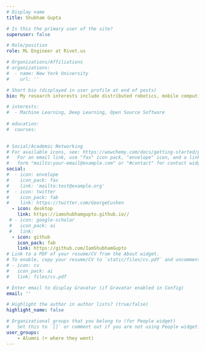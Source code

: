 ```yaml
---
# Display name
title: Shubham Gupta

# Is this the primary user of the site?
superuser: false

# Role/position
role: ML Engineer at Rivet.us

# Organizations/Affiliations
# organizations:
#  - name: New York University
#    url: ''

# Short bio (displayed in user profile at end of posts)
bio: My research interests include distributed robotics, mobile computing and programmable matter.

# interests:
#  - Machine Learning, Deep Learning, Open Source Software
  
# education:
#  courses:
    

# Social/Academic Networking
# For available icons, see: https://wowchemy.com/docs/getting-started/page-builder/#icons
#   For an email link, use "fas" icon pack, "envelope" icon, and a link in the
#   form "mailto:your-email@example.com" or "#contact" for contact widget.
social:
#  - icon: envelope
#    icon_pack: fas
#    link: 'mailto:test@example.org'
#  - icon: twitter
#    icon_pack: fab
#    link: https://twitter.com/GeorgeCushen
  - icon: desktop
    link: https://iamshubhamgupto.github.io//
 # - icon: google-scholar
 #   icon_pack: ai
 #   link:
  - icon: github
    icon_pack: fab
    link: https://github.com/IamShubhamGupto
# Link to a PDF of your resume/CV from the About widget.
# To enable, copy your resume/CV to `static/files/cv.pdf` and uncomment the lines below.
# - icon: cv
#   icon_pack: ai
#   link: files/cv.pdf

# Enter email to display Gravatar (if Gravatar enabled in Config)
email: ''

# Highlight the author in author lists? (true/false)
highlight_name: false

# Organizational groups that you belong to (for People widget)
#   Set this to `[]` or comment out if you are not using People widget.
user_groups:
    - Alumni (+ where they went)
---
```


